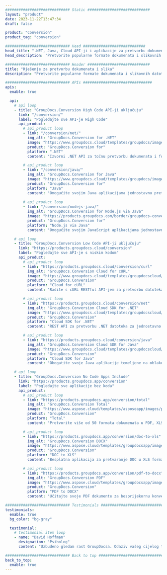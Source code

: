 ```yaml
---
############################# Static ############################
layout: "product"
date: 2023-11-22T13:47:34
draft: false

product: "Conversion"
product_tag: "conversion"

############################# Head ############################
head_title: ".NET, Java, Cloud API-ji i aplikacije za pretvorbu dokumenata tvrtke GroupDocs"
head_description: "Pretvorite popularne formate dokumenata i slikovnih datoteka na bilo kojoj platformi s rješenjima koja se temelje na aplikaciji i API-ju."

############################# Header ############################
title: "Rješenje za pretvorbu dokumenata i slika"
description: "Pretvorite popularne formate dokumenata i slikovnih datoteka na bilo kojoj platformi s rješenjima koja se temelje na aplikaciji i API-ju."

############################# APIs ###############################
apis:
  enable: true

  api:
    # api loop
    - title: "GroupDocs.Conversion High Code API-ji uključuju"
      link: "/conversion/"
      label: "Pogledajte sve API-je High Code"
      api_product:
        # api_product loop
        - link: "/conversion/net/"
          img_alt: "GroupDocs.Conversion for .NET"
          image: "https://www.groupdocs.cloud/templates/groupdocs/images/product-logos/groupdocs-conversion-net.png"
          product: "GroupDocs.Conversion for"
          platform: ".NET"
          content: "Izvorni .NET API za točnu pretvorbu dokumenata i formata slikovnih datoteka u sve vrste .NET aplikacija. Podržava dodavanje slikovnih vodenih žigova tijekom pretvorbe."

        # api_product loop
        - link: "/conversion/java/"
          img_alt: "GroupDocs.Conversion for Java"
          image: "https://www.groupdocs.cloud/templates/groupdocs/images/product-logos/groupdocs-conversion-java.png"
          product: "GroupDocs.Conversion for"
          platform: "Java"
          content: "Omogućite svojim Java aplikacijama jednostavnu pretvorbu između svih standardnih formata dokumenata uključujući Microsoft Office, PDF, HTML, slike i mnoge druge."
          
        # api_product loop
        - link: "/conversion/nodejs-java/"
          img_alt: "GroupDocs.Conversion for Node.js via Java"
          image: "https://products.groupdocs.com/border/groupdocs-conversion-nodejs-java.svg"
          product: "GroupDocs.Conversion for"
          platform: "Node.js via Java"
          content: "Omogućite svojim JavaScript aplikacijama jednostavnu pretvorbu između svih standardnih formata dokumenata uključujući Microsoft Office, PDF, HTML, slike i mnoge druge."

    # api loop
    - title: "GroupDocs.Conversion Low Code API-ji uključuju"
      link: "https://products.groupdocs.cloud/conversion"
      label: "Pogledajte sve API-je s niskim kodom"
      api_product:
        # api_product loop
        - link: "https://products.groupdocs.cloud/conversion/curl"
          img_alt: "GroupDocs.Conversion Cloud for cURL"
          image: "https://www.groupdocs.cloud/templates/groupdocscloud/images/sdk/272x272/groupdocs_conversion-for-curl.png"
          product: "GroupDocs.Conversion"
          platform: "Cloud for cURL"
          content: "Radite s cURL RESTful API-jem za pretvorbu datoteka kako biste jednostavno pretvorili Microsoft Office, PDF, Email, Project, HTML i druge uobičajene formate datoteka u svojim aplikacijama."

        # api_product loop
        - link: "https://products.groupdocs.cloud/conversion/net"
          img_alt: "GroupDocs.Conversion Cloud SDK for .NET"
          image: "https://www.groupdocs.cloud/templates/groupdocscloud/images/sdk/272x272/groupdocs_conversion-for-net.png"
          product: "GroupDocs.Conversion"
          platform: "Cloud SDK for .NET"
          content: "REST API za pretvorbu .NET datoteka za jednostavno pretvaranje Microsoft Officea, PDF-a, e-pošte, Projecta, HTML-a i drugih uobičajenih formata datoteka na bilo kojoj platformi pomoću Cloud SDK-a."

        # api_product loop
        - link: "https://products.groupdocs.cloud/conversion/java"
          img_alt: "GroupDocs.Conversion Cloud SDK for Java"
          image: "https://www.groupdocs.cloud/templates/groupdocscloud/images/sdk/272x272/groupdocs_conversion-for-java.png"
          product: "GroupDocs.Conversion"
          platform: "Cloud SDK for Java"
          content: "Obogatite svoje Java aplikacije temeljene na oblaku naprednim značajkama konverzije dokumenata na bilo kojoj platformi koja može pozivati ​​REST API-je."

    # api loop
    - title: "GroupDocs.Conversion No Code Apps Include"
      link: "https://products.groupdocs.app/conversion"
      label: "Pogledajte sve aplikacije bez koda"
      api_product:
        # api_product loop
        - link: "https://products.groupdocs.app/conversion/total"
          img_alt: "GroupDocs.Conversion Total"
          image: "https://www.aspose.cloud/templates/asposeapp/images/products/logo/aspose_conversion-app.png"
          product: "GroupDocs.Conversion"
          platform: "Total"
          content: "Pretvorite više od 50 formata dokumenata u PDF, XLSX, DOCX, XPS, HTML i više."

        # api_product loop
        - link: "https://products.groupdocs.app/conversion/doc-to-xls"
          img_alt: "GroupDocs.Conversion DOCX"
          image: "https://www.aspose.cloud/templates/groupdocsapp/images/products/logo/groupdocs_words-app.png"
          product: "GroupDocs.Conversion"
          platform: "DOC to XLS"
          content: "Besplatna aplikacija za pretvaranje DOC u XLS format iz bilo kojeg web preglednika."

        # api_product loop
        - link: "https://products.groupdocs.app/conversion/pdf-to-docx"
          img_alt: "GroupDocs.Conversion PDF"
          image: "https://www.aspose.cloud/templates/groupdocsapp/images/products/logo/groupdocs_pdf-app.png"
          product: "GroupDocs.Conversion"
          platform: "PDF to DOCX"
          content: "Učitajte svoje PDF dokumente za besprijekornu konverziju u Word (DOCX) format."

############################# Testimonials ###############################
testimonials:
  enable: true
  bg_color: "bg-gray"

  testimonial:
    # testimonial item loop
    - name: "David Hoffman"
      designation: "Psiholog"
      content: "Uzbuđeno gledam rast GroupDocsa. Odaziv vašeg cijelog tima uvelike mi je pomogao, kada razgovaram s nekim u GroupDocsu, mogu jamčiti da me netko sluša i pomaže da se stvari dogode."

############################# Back to top ###############################
back_to_top:
  enable: true
---
```

